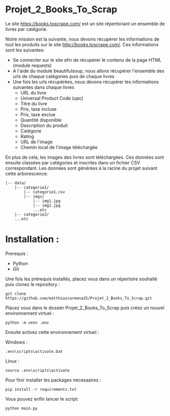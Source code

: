 # Projet_2_Books_To_Scrap
Le site https://books.toscrape.com/ est un site répertoriant un ensemble de livres par catégorie.

Notre mission est la suivante, nous devons récupérer les informations de tout les produits 
sur le site http://books.toscrape.com/. Ces informations sont les suivantes:

- Se connecter sur le site afin de récupérer le contenu de la page HTML (module requests)
- A l'aide du module beautifulsoup, nous allons récupérer l'ensemble des urls de chaque catégories puis de chaque livres
- Une fois les urls récupérées, nous devons récupérer les informations suivantes dans chaque livres
  - URL du livre
  - Universal Product Code (upc)
  - Titre du livre
  - Prix, taxe incluse
  - Prix, taxe exclue
  - Quantité disponible
  - Description du produit
  - Catégorie
  - Rating
  - URL de l'image
  - Chemin local de l'image téléchargée

En plus de cela, les images des livres sont téléchargées. Ces données sont ensuite classées par catégories et inscrites
dans un fichier CSV correspondant. Les données sont générées à la racine du projet suivant cette arborescence:

```
|-- data/
    |-- categorie1/
        |-- categorie1.csv
        |-- imgs/
            |-- img1.jpg
            |-- img2.jpg
            ...etc
    |-- categorie2/
    ...etc
```

# Installation :

Prerequis : 
- Python
- Git

Une fois les prérequis installés, placez vous dans un répertoire souhaité puis clonez le repository :
```
git clone https://github.com/matthiascarmona25/Projet_2_Books_To_Scrap.git
```

Placez vous dans le dossier Projet_2_Books_To_Scrap puis créez un nouvel environnement virtuel :
```
python -m venv .env
```

Ensuite activez cette environnement virtuel :

Windows :
```
.env\scripts\activate.bat
```

Linux :
```
source .env\scripts\activate
```

Pour finir installer les packages nécesaaires :
```
pip install -r requirements.txt
```

Vous pouvez enfin lancer le script:
```
python main.py
```
